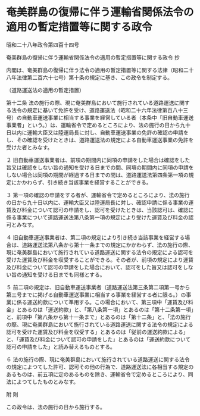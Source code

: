 # 奄美群島の復帰に伴う運輸省関係法令の適用の暫定措置等に関する政令

昭和二十八年政令第四百十四号

奄美群島の復帰に伴う運輸省関係法令の適用の暫定措置等に関する政令 抄

内閣は、奄美群島の復帰に伴う法令の適用の暫定措置等に関する法律（昭和二十八年法律第二百六十七号）第十条の規定に基き、この政令を制定する。

（道路運送法の適用の暫定措置）

第十二条 法の施行の際、現に奄美群島において施行されている道路運送に関する法令の規定に基いて免許を受け、道路運送法（昭和二十六年法律第百八十三号）の自動車運送事業に相当する事業を経営している者（本条中「旧自動車運送事業者」という。）は、運輸省令で定めるところにより、法の施行の日から九十日以内に運輸大臣又は陸運局長に対し、自動車運送事業の免許の確認の申請をし、その確認を受けたときは、道路運送法の規定による自動車運送事業の免許を受けた者とみなす。

２ 旧自動車運送事業者は、前項の期間内に同項の申請をした場合は確認をした旨又は確認をしない旨の通知を受ける日までの間、同項の期間内に同項の申請をしない場合は同項の期間が経過する日までの間は、道路運送法第四条第一項の規定にかかわらず、引き続き当該事業を経営することができる。

３ 第一項の確認の申請をする者が、運輸省令で定めるところにより、法の施行の日から九十日以内に、運輸大臣又は陸運局長に対し、確認申請に係る事業の運賃及び料金について認可の申請をし、認可を受けたときは、当該認可は、確認に係る事業について道路運送法第八条第一項の規定により受けた運賃及び料金の認可とみなす。

４ 旧自動車運送事業者は、第二項の規定により引き続き当該事業を経営する場合は、道路運送法第八条から第十一条までの規定にかかわらず、法の施行の際、現に奄美群島において施行されている道路運送に関する法令の規定による認可を受けた運賃及び料金を収受することができる。その者が、前項の規定により運賃及び料金について認可の申請をした場合において、認可をした旨又は認可をしない旨の通知を受ける日までも同様とする。

５ 前二項の規定は、旧自動車運送事業者（道路運送法第三条第二項第一号から第三号までに掲げる自動車運送事業に相当する事業を経営する者に限る。）の事業に係る運送約款について準用する。この場合において、第三項中「運賃及び料金」とあるのは「運送約款」と、「第八条第一項」とあるのは「第十二条第一項」と、前項中「第八条から第十一条まで」とあるのは「第十二条」と、「法の施行の際、現に奄美群島において施行されている道路運送に関する法令の規定による認可を受けた運賃及び料金を収受する」とあるのは「従前の運送約款による」と、「運賃及び料金について認可の申請をした」とあるのは「運送約款について認可の申請をした」と読み替えるものとする。

６ 法の施行の際、現に奄美群島において施行されている道路運送に関する法令の規定によつてした許可、認可その他の行為で、道路運送法に各相当する規定のあるものは、前五項に定のあるものを除き、運輸省令で定めるところにより、同法によつてしたものとみなす。

附 則

この政令は、法の施行の日から施行する。
